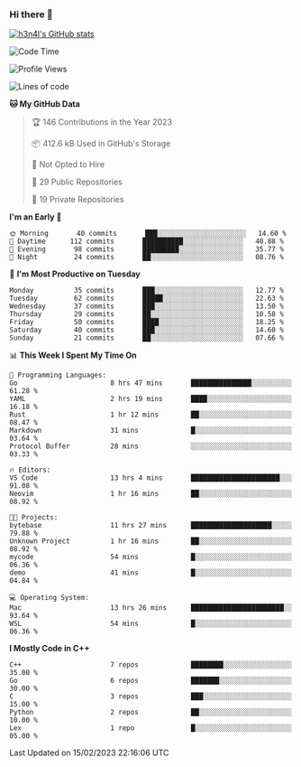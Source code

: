 ### Hi there 👋

[![h3n4l's GitHub stats](https://github-readme-stats.vercel.app/api?username=h3n4l&count_private=true&show_icons=true&theme=radical)](https://github.com/h3n4l/github-readme-stats)

<!--START_SECTION:waka-->
![Code Time](http://img.shields.io/badge/Code%20Time-940%20hrs%2021%20mins-blue)

![Profile Views](http://img.shields.io/badge/Profile%20Views-1-blue)

![Lines of code](https://img.shields.io/badge/From%20Hello%20World%20I%27ve%20Written-44%20Thousand%20lines%20of%20code-blue)

**🐱 My GitHub Data** 

> 🏆 146 Contributions in the Year 2023
 > 
> 📦 412.6 kB Used in GitHub's Storage 
 > 
> 🚫 Not Opted to Hire
 > 
> 📜 29 Public Repositories 
 > 
> 🔑 19 Private Repositories  
 > 
**I'm an Early 🐤** 

```text
🌞 Morning       40 commits       ███░░░░░░░░░░░░░░░░░░░░░░   14.60 % 
🌆 Daytime      112 commits       ██████████░░░░░░░░░░░░░░░   40.88 % 
🌃 Evening       98 commits       █████████░░░░░░░░░░░░░░░░   35.77 % 
🌙 Night         24 commits       ██░░░░░░░░░░░░░░░░░░░░░░░   08.76 % 

```
📅 **I'm Most Productive on Tuesday** 

```text
Monday          35 commits       ███░░░░░░░░░░░░░░░░░░░░░░   12.77 % 
Tuesday         62 commits       █████░░░░░░░░░░░░░░░░░░░░   22.63 % 
Wednesday       37 commits       ███░░░░░░░░░░░░░░░░░░░░░░   13.50 % 
Thursday        29 commits       ██░░░░░░░░░░░░░░░░░░░░░░░   10.58 % 
Friday          50 commits       ████░░░░░░░░░░░░░░░░░░░░░   18.25 % 
Saturday        40 commits       ███░░░░░░░░░░░░░░░░░░░░░░   14.60 % 
Sunday          21 commits       ██░░░░░░░░░░░░░░░░░░░░░░░   07.66 % 

```


📊 **This Week I Spent My Time On** 

```text
💬 Programming Languages: 
Go                       8 hrs 47 mins       ███████████████░░░░░░░░░░   61.28 % 
YAML                     2 hrs 19 mins       ████░░░░░░░░░░░░░░░░░░░░░   16.18 % 
Rust                     1 hr 12 mins        ██░░░░░░░░░░░░░░░░░░░░░░░   08.47 % 
Markdown                 31 mins             █░░░░░░░░░░░░░░░░░░░░░░░░   03.64 % 
Protocol Buffer          28 mins             ░░░░░░░░░░░░░░░░░░░░░░░░░   03.33 % 

🔥 Editors: 
VS Code                  13 hrs 4 mins       ██████████████████████░░░   91.08 % 
Neovim                   1 hr 16 mins        ██░░░░░░░░░░░░░░░░░░░░░░░   08.92 % 

🐱‍💻 Projects: 
bytebase                 11 hrs 27 mins      ████████████████████░░░░░   79.88 % 
Unknown Project          1 hr 16 mins        ██░░░░░░░░░░░░░░░░░░░░░░░   08.92 % 
mycode                   54 mins             █░░░░░░░░░░░░░░░░░░░░░░░░   06.36 % 
demo                     41 mins             █░░░░░░░░░░░░░░░░░░░░░░░░   04.84 % 

💻 Operating System: 
Mac                      13 hrs 26 mins      ███████████████████████░░   93.64 % 
WSL                      54 mins             █░░░░░░░░░░░░░░░░░░░░░░░░   06.36 % 

```

**I Mostly Code in C++** 

```text
C++                      7 repos             ████████░░░░░░░░░░░░░░░░░   35.00 % 
Go                       6 repos             ███████░░░░░░░░░░░░░░░░░░   30.00 % 
C                        3 repos             ███░░░░░░░░░░░░░░░░░░░░░░   15.00 % 
Python                   2 repos             ██░░░░░░░░░░░░░░░░░░░░░░░   10.00 % 
Lex                      1 repo              █░░░░░░░░░░░░░░░░░░░░░░░░   05.00 % 

```



 Last Updated on 15/02/2023 22:16:06 UTC
<!--END_SECTION:waka-->

